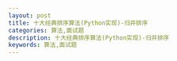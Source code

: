 ```yaml
---
layout: post
title: 十大经典排序算法(Python实现)-归并排序
categories: 算法,面试题
description: 十大经典排序算法(Python实现)-归并排序
keywords: 算法,面试题
---
```

